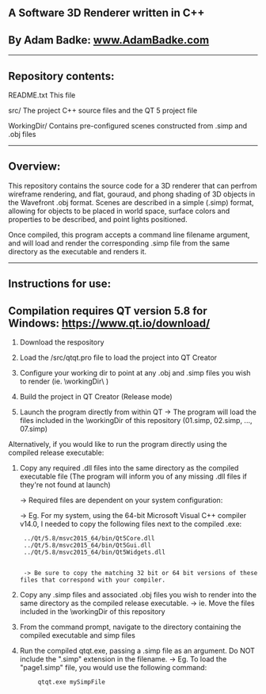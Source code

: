 A Software 3D Renderer written in C++
-------------------------------------
By Adam Badke: www.AdamBadke.com
-------------------------------------
--------------------
Repository contents:
--------------------
README.txt				This file

src/					The project C++ source files and the QT 5 project file

WorkingDir/				Contains pre-configured scenes constructed from .simp and .obj files

---------
Overview:
---------
This repository contains the source code for a 3D renderer that can perfrom wireframe rendering, and flat, gouraud, and phong shading of 3D objects in the Wavefront .obj format. Scenes are described in a simple (.simp) format, allowing for objects to be placed in world space, surface colors and properties to be described, and point lights positioned.

Once compiled, this program accepts a command line filename argument, and will load and render the corresponding .simp file from the same directory as the executable and renders it.

---------------------
Instructions for use:
----------------------------------------------------------------------------
Compilation requires QT version 5.8 for Windows: https://www.qt.io/download/
----------------------------------------------------------------------------
1) Download the respository

2) Load the /src/qtqt.pro file to load the project into QT Creator

3) Configure your working dir to point at any .obj and .simp files you wish to render (ie. \workingDir\ )

3) Build the project in QT Creator (Release mode)

4) Launch the program directly from within QT
  -> The program will load the files included in the \workingDir of this repository (01.simp, 02.simp, ..., 07.simp)


Alternatively, if you would like to run the program directly using the compiled release executable:

1) Copy any required .dll files into the same directory as the compiled executable file (The program will inform you of any missing .dll files if they're not found at launch)
	
	-> Required files are dependent on your system configuration:
	
	-> Eg. For my system, using the 64-bit Microsoft Visual C++ compiler v14.0, I needed to copy the following files next to the compiled .exe:
		
		../Qt/5.8/msvc2015_64/bin/Qt5Core.dll
		../Qt/5.8/msvc2015_64/bin/Qt5Gui.dll
		../Qt/5.8/msvc2015_64/bin/Qt5Widgets.dll 
	
	
		-> Be sure to copy the matching 32 bit or 64 bit versions of these files that correspond with your compiler.
	
  
2) Copy any .simp files and associated .obj files you wish to render into the same directory as the compiled release executable. 
	-> ie. Move the files included in the \workingDir of this repository
			
3) From the command prompt, navigate to the directory containing the compiled executable and simp files

7) Run the compiled qtqt.exe, passing a .simp file as an argument. Do NOT include the ".simp" extension in the filename.
  -> Eg. To load the "page1.simp" file, you would use the following command:
		
			qtqt.exe mySimpFile
